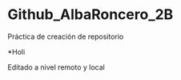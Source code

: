 # Github_AlbaRoncero_2B
Práctica de creación de repositorio


*Holi

Editado a nivel remoto y local
